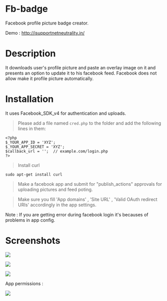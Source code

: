 # Fb-badge

Facebook profile picture badge creator.

Demo : http://isupportnetneutrality.in/

# Description
It downloads user's profile picture and paste an overlay image on it and presents an option to update it to his facebook feed. Facebook does not allow make it profile picture automatically.

# Installation
It uses Facebook_SDK_v4 for authentication and uploads.

> Please add a file named `cred.php` to the folder and add the following lines in them:

```
<?php
$_YOUR_APP_ID = 'XYZ';
$_YOUR_APP_SECRET = 'XYZ';
$callback_url = '';  // example.com/login.php
?>
```

> Install curl

```
sudo apt-get install curl
```

> Make a facebook app and submit for "publish_actions" approvals for uploading pictures and feed poting.


> Make sure you fill 'App domains' , 'Site URL' , 'Valid OAuth redirect URIs' accordingly in the app settings.

Note : If you are getting error during facebook login it's becauses of problems in app config.

# Screenshots
![](http://i.imgur.com/g9EDY8n.png)

![](http://i.imgur.com/MIKC0ut.png)

![](http://i.imgur.com/hoYn7LD.png)

App permissions :

![](http://i.imgur.com/URrUWOO.png)
